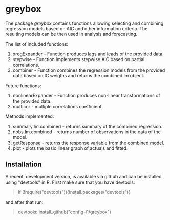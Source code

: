# greybox

The package _greybox_ contains functions allowing selecting and combining regression models based on AIC and other information criteria. The resulting models can be then used in analysis and forecasting.

The list of included functions:
1. xregExpander - Function produces lags and leads of the provided data.
2. stepwise - Function implements stepwise AIC based on partial correlations.
3. combiner - Function combines the regression models from the provided data based on IC weigths and returns the combined lm object.

Future functions:
1. nonlinearExpander - Function produces non-linear transformations of the provided data.
2. multicor - multiple correlations coefficient.

Methods implemented:
1. summary.lm.combined - returns summary of the combined regression.
2. nobs.lm.combined - returns number of observations in the data of the model.
3. getResponse - returns the response variable from the combined model.
4. plot - plots the basic linear graph of actuals and fitted.

## Installation

A recent, development version, is available via github and can be installed using "devtools" in R. First make sure that you have devtools:
> if (!require("devtools")){install.packages("devtools")}

and after that run:
> devtools::install_github("config-i1/greybox")
